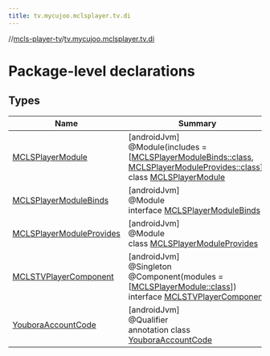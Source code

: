```yaml
---
title: tv.mycujoo.mclsplayer.tv.di
---
```

//[mcls-player-tv](../../index.html)/[tv.mycujoo.mclsplayer.tv.di](index.html)



# Package-level declarations



## Types


| Name | Summary |
|---|---|
| [MCLSPlayerModule](-m-c-l-s-player-module/index.html) | [androidJvm]<br>@Module(includes = [[MCLSPlayerModuleBinds::class](-m-c-l-s-player-module-binds/index.html), [MCLSPlayerModuleProvides::class](-m-c-l-s-player-module-provides/index.html)])<br>class [MCLSPlayerModule](-m-c-l-s-player-module/index.html) |
| [MCLSPlayerModuleBinds](-m-c-l-s-player-module-binds/index.html) | [androidJvm]<br>@Module<br>interface [MCLSPlayerModuleBinds](-m-c-l-s-player-module-binds/index.html) |
| [MCLSPlayerModuleProvides](-m-c-l-s-player-module-provides/index.html) | [androidJvm]<br>@Module<br>class [MCLSPlayerModuleProvides](-m-c-l-s-player-module-provides/index.html) |
| [MCLSTVPlayerComponent](-m-c-l-s-t-v-player-component/index.html) | [androidJvm]<br>@Singleton<br>@Component(modules = [[MCLSPlayerModule::class](-m-c-l-s-player-module/index.html)])<br>interface [MCLSTVPlayerComponent](-m-c-l-s-t-v-player-component/index.html) |
| [YouboraAccountCode](-youbora-account-code/index.html) | [androidJvm]<br>@Qualifier<br>annotation class [YouboraAccountCode](-youbora-account-code/index.html) |

